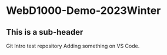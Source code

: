 # WebD1000-Demo-2023Winter
## This is a sub-header
Git Intro test repository 
Adding something on VS Code. 